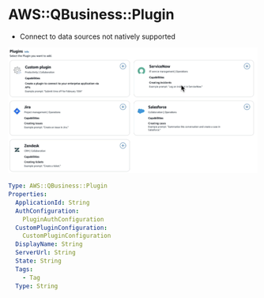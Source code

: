 # AWS::QBusiness::Plugin

- Connect to data sources not natively supported

![Plugins](.images/plugins.png)

```yaml
Type: AWS::QBusiness::Plugin
Properties:
  ApplicationId: String
  AuthConfiguration:
    PluginAuthConfiguration
  CustomPluginConfiguration:
    CustomPluginConfiguration
  DisplayName: String
  ServerUrl: String
  State: String
  Tags:
    - Tag
  Type: String
```
